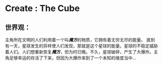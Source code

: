 # Create : The Cube


## 世界观：
主角所在文明的人们利用着一个叫***魔方***的物质，它拥有着无穷无尽的能量。
直到有一天，星球发生的异样使人们发现，那就是这个星球的能量。星球的不稳定威胁着人们。人们想重新恢复***魔方***，但为时已晚。不久，星球破碎，产生了大爆炸。主角足够幸运的存活了下来，但因为大爆炸来到了一个未知的维度当中...